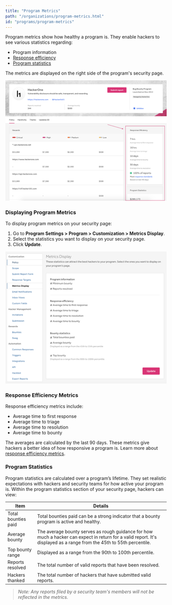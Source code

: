 ```yaml
---
title: "Program Metrics"
path: "/organizations/program-metrics.html"
id: "programs/program-metrics"
---
```


Program metrics show how healthy a program is. They enable hackers to see various statistics regarding:
* Program information
* [Response efficiency](#response-efficiency-metrics)
* [Program statistics](#program-statistics)

The metrics are displayed on the right side of the program's security page.

![Program metrics](./images/program-metrics-1.png)

### Displaying Program Metrics
To display program metrics on your security page:
1. Go to **Program Settings > Program > Customization > Metrics Display**.
2. Select the statistics you want to display on your security page.
3. Click **Update**.

![Program metrics-2](./images/program-metrics-2a.png)

### Response Efficiency Metrics

Response efficiency metrics include:
* Average time to first response
* Average time to triage
* Average time to resolution
* Average time to bounty

The averages are calculated by the last 90 days. These metrics give hackers a better idea of how responsive a program is. Learn more about [response efficiency metrics](response-target-metrics.html).

### Program Statistics

Program statistics are calculated over a program’s lifetime. They set realistic expectations with hackers and security teams for how active your program is. Within the program statistics section of your security page, hackers can view:

Item | Details
---- | -------
Total bounties paid | Total bounties paid can be a strong indicator that a bounty program is active and healthy.
Average bounty | The average bounty serves as rough guidance for how much a hacker can expect in return for a valid report. It's displayed as a range from the 45th to 55th percentile.
Top bounty range | Displayed as a range from the 90th to 100th percentile.
Reports resolved | The total number of valid reports that have been resolved.
Hackers thanked | The total number of hackers that have submitted valid reports.

><i>Note: Any reports filed by a security team's members will not be reflected in the metrics.</i>
